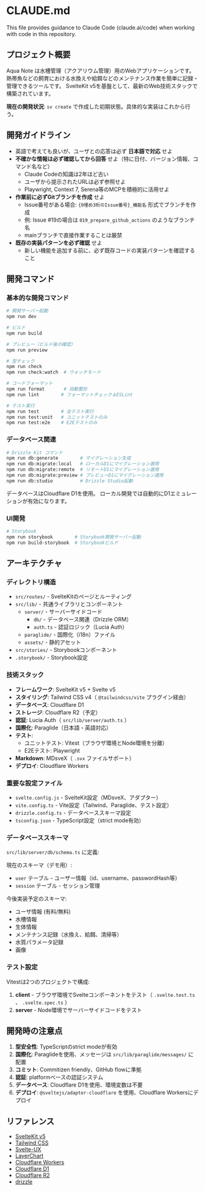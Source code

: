 # CLAUDE.md

This file provides guidance to Claude Code (claude.ai/code) when working with code in this repository.

## プロジェクト概要

Aqua Note は水槽管理（アクアリウム管理）用のWebアプリケーションです。
熱帯魚などの飼育における水換えや給餌などのメンテナンス作業を簡単に記録・管理できるツールです。
SvelteKit v5を基盤として、最新のWeb技術スタックで構築されています。

**現在の開発状況**: `sv create` で作成した初期状態。具体的な実装はこれから行う。

## 開発ガイドライン

- 英語で考えても良いが、ユーザとの応答は必ず **日本語で対応** せよ
- **不確かな情報は必ず確認してから回答** せよ（特に日付、バージョン情報、コマンド名など）
  - Claude Codeの知識は2年ほど古い
  - ユーザから提示されたURLは必ず参照せよ
  - Playwright, Context 7, Serena等のMCPを積極的に活用せよ
- **作業前に必ずGitブランチを作成** せよ
  - Issue番号がある場合: `{0埋め3桁のIssue番号}_機能名` 形式でブランチを作成
  - 例: Issue #19の場合は `019_prepare_github_actions` のようなブランチ名
  - mainブランチで直接作業することは厳禁
- **既存の実装パターンを必ず確認** せよ
  - 新しい機能を追加する前に、必ず既存コードの実装パターンを確認すること

## 開発コマンド

### 基本的な開発コマンド

```bash
# 開発サーバー起動
npm run dev

# ビルド
npm run build

# プレビュー（ビルド後の確認）
npm run preview

# 型チェック
npm run check
npm run check:watch  # ウォッチモード

# コードフォーマット
npm run format       # 自動整形
npm run lint        # フォーマットチェック＆ESLint

# テスト実行
npm run test        # 全テスト実行
npm run test:unit   # ユニットテストのみ
npm run test:e2e    # E2Eテストのみ
```

### データベース関連

```bash
# Drizzle Kit コマンド
npm run db:generate        # マイグレーション生成
npm run db:migrate:local   # ローカルD1にマイグレーション適用
npm run db:migrate:remote  # リモートD1にマイグレーション適用
npm run db:migrate:preview # プレビューD1にマイグレーション適用
npm run db:studio          # Drizzle Studio起動
```

データベースはCloudflare D1を使用。
ローカル開発では自動的にD1エミュレーションが有効になります。

### UI開発

```bash
# Storybook
npm run storybook        # Storybook開発サーバー起動
npm run build-storybook  # Storybookビルド
```

## アーキテクチャ

### ディレクトリ構造

- `src/routes/` - SvelteKitのページとルーティング
- `src/lib/` - 共通ライブラリとコンポーネント
  - `server/` - サーバーサイドコード
    - `db/` - データベース関連（Drizzle ORM）
    - `auth.ts` - 認証ロジック（Lucia Auth）
  - `paraglide/` - 国際化（i18n）ファイル
  - `assets/` - 静的アセット
- `src/stories/` - Storybookコンポーネント
- `.storybook/` - Storybook設定

### 技術スタック

- **フレームワーク**: SvelteKit v5 + Svelte v5
- **スタイリング**: Tailwind CSS v4（ `@tailwindcss/vite` プラグイン経由）
- **データベース**: Cloudflare D1
- **ストレージ**: Cloudflare R2（予定）
- **認証**: Lucia Auth（ `src/lib/server/auth.ts` ）
- **国際化**: Paraglide（日本語・英語対応）
- **テスト**:
  - ユニットテスト: Vitest（ブラウザ環境とNode環境を分離）
  - E2Eテスト: Playwright
- **Markdown**: MDsveX（ `.svx` ファイルサポート）
- **デプロイ**: Cloudflare Workers

### 重要な設定ファイル

- `svelte.config.js` - SvelteKit設定（MDsveX、アダプター）
- `vite.config.ts` - Vite設定（Tailwind、Paraglide、テスト設定）
- `drizzle.config.ts` - データベーススキーマ設定
- `tsconfig.json` - TypeScript設定（strict mode有効）

### データベーススキーマ

`src/lib/server/db/schema.ts` に定義:

現在のスキーマ（デモ用）:

- `user` テーブル - ユーザー情報（id、username、passwordHash等）
- `session` テーブル - セッション管理

今後実装予定のスキーマ:

- ユーザ情報 (有料/無料)
- 水槽情報
- 生体情報
- メンテナンス記録（水換え、給餌、清掃等）
- 水質パラメータ記録
- 画像

### テスト設定

Vitestは2つのプロジェクトで構成:

1. **client** - ブラウザ環境でSvelteコンポーネントをテスト（ `.svelte.test.ts` 、 `.svelte.spec.ts` ）
2. **server** - Node環境でサーバーサイドコードをテスト

## 開発時の注意点

1. **型安全性**: TypeScriptのstrict modeが有効
2. **国際化**: Paraglideを使用、メッセージは `src/lib/paraglide/messages/` に配置
3. **コミット**: Commitizen friendly、GitHub flowに準拠
4. **認証**: platformベースの認証システム
5. **データベース**: Cloudflare D1を使用、環境変数は不要
6. **デプロイ**: `@sveltejs/adapter-cloudflare` を使用、Cloudflare Workersにデプロイ

## リファレンス

- [SvelteKit v5](https://svelte.jp/docs/kit/introduction)
- [Tailwind CSS](https://tailwindcss.com/docs/installation/using-vite)
- [Svelte-UX](https://svelte-ux.techniq.dev)
- [LayerChart](https://www.layerchart.com)
- [Cloudflare Workers](https://developers.cloudflare.com/workers/)
- [Cloudflare D1](https://developers.cloudflare.com/d1/)
- [Cloudflare R2](https://developers.cloudflare.com/r2/)
- [drizzle](https://orm.drizzle.team/docs/overview)
